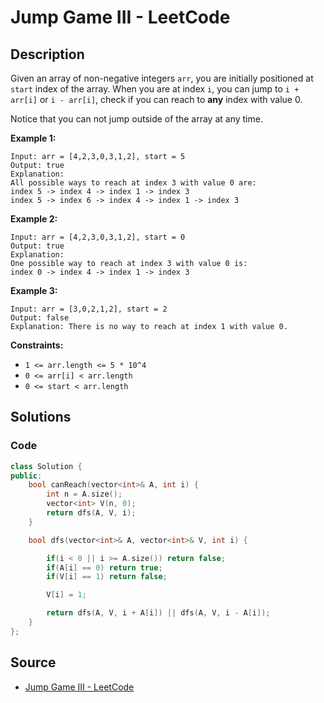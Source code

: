 # Jump Game III - LeetCode

## Description

Given an array of non-negative integers `arr`, you are initially positioned at `start` index of the array. When you are at index `i`, you can jump to `i + arr[i]` or `i - arr[i]`, check if you can reach to **any** index with value 0.

Notice that you can not jump outside of the array at any time.

**Example 1:**

```
Input: arr = [4,2,3,0,3,1,2], start = 5
Output: true
Explanation: 
All possible ways to reach at index 3 with value 0 are: 
index 5 -> index 4 -> index 1 -> index 3 
index 5 -> index 6 -> index 4 -> index 1 -> index 3 

```

**Example 2:**

```
Input: arr = [4,2,3,0,3,1,2], start = 0
Output: true 
Explanation: 
One possible way to reach at index 3 with value 0 is: 
index 0 -> index 4 -> index 1 -> index 3

```

**Example 3:**

```
Input: arr = [3,0,2,1,2], start = 2
Output: false
Explanation: There is no way to reach at index 1 with value 0.

```

**Constraints:**

-   `1 <= arr.length <= 5 * 10^4`
-   `0 <= arr[i] < arr.length`
-   `0 <= start < arr.length`

## Solutions 

### Code

```cpp
class Solution {
public:
    bool canReach(vector<int>& A, int i) {
        int n = A.size();
        vector<int> V(n, 0);
        return dfs(A, V, i);
    }

    bool dfs(vector<int>& A, vector<int>& V, int i) {

        if(i < 0 || i >= A.size()) return false;
        if(A[i] == 0) return true;
        if(V[i] == 1) return false;

        V[i] = 1;

        return dfs(A, V, i + A[i]) || dfs(A, V, i - A[i]);
    }
};
```

## Source
- [Jump Game III - LeetCode](https://leetcode.com/problems/jump-game-iii/description/)